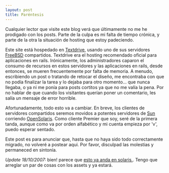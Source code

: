 ```yaml
---
layout: post
title: Paréntesis
---
```


Cualquier lector que visite este blog verá que últimamente no me he prodigado con los posts. Parte de la culpa es mi falta de tiempo crónica, y parte de la otra la situación de hosting que estoy padeciendo.

Este site está hospedado en [Textdrive](http://textdrive.com), usando uno de sus servidores [FreeBSD](http://freebsd.org) compartidos. Textdrive era el hosting recomendado oficial para aplicaciones en rails. Irónicamente, los administradores caparon el consumo de recursos en estos servidores y las aplicaciones en rails, desde entonces, se mueren frecuentemente por falta de memoria. A menudo, escribiendo un post o tratando de retocar el diseño, me encontraba con que no podía finalizar la tarea y lo dejaba para otro momento... que nunca llegaba, o ya ni me ponía para posts cortitos ya que no me valía la pena. Por no hablar de que cuando los visitantes querían poner un comentario, les salía un mensaje de error horrible.

Afortunadamente, todo esto va a cambiar. En breve, los clientes de servidores compartidos seremos movidos a potentes servidores de [Sun](http://sun.com) corriendo [OpenSolaris](http://opensolaris.org). Como cliente Premier que soy, seré de la primera tanda, aunque como va por orden alfabético y mi cuenta empieza por 'v', puedo esperar sentado.

Este post es para anunciar que, hasta que no haya sido todo correctamente migrado, no volveré a postear aqui. Por favor, disculpad las molestias y permaneced en sintonía.

*Update 18/10/2007:* bien! parece que [esto ya anda en solaris.](http://uptime.netcraft.com/up/graph?site=principia.info). Tengo que arreglar un par de cosas con los assets y ya estará.

